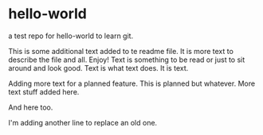 # hello-world
a test repo for hello-world to learn git.

This is some additional text added to te readme file. It is more text to describe the file and all. Enjoy! Text is something to be read or just to sit around and look good. Text is what text does. It is text.

Adding more text for a planned feature. This is planned but whatever. More text stuff added here.

And here too.

I'm adding another line to replace an old one.
